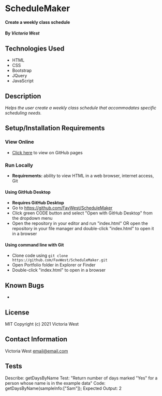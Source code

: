 # ScheduleMaker

#### Create a weekly class schedule

#### By _**Victoria West**_

## Technologies Used
* HTML
* CSS
* Bootstrap
* JQuery
* JavaScript

## Description
_Helps the user create a weekly class schedule that accommodates specific scheduling needs._

## Setup/Installation Requirements
### View Online
* [Click here](https://favwest.github.io/ScheduleMaker) to view on GitHub pages
### Run Locally
* **Requirements:** ability to view HTML in a web browser, internet access, Git
#### Using GitHub Desktop
* **Requires GitHub Desktop**
* Go to https://github.com/FavWest/ScheduleMaker
* Click green CODE button and select "Open with GitHub Desktop" from the dropdown menu
* Open the repository in your editor and run "index.html" OR open the repository in your file manager and double-click "index.html" to open it in a browser
#### Using command line with Git
* Clone code using `git clone https://github.com/FavWest/ScheduleMaker.git`
* Open Portfolio folder in Explorer or Finder
* Double-click "index.html" to open in a browser
## Known Bugs
* 
## License
MIT
Copyright (c) 2021 Victoria West
## Contact Information
Victoria West email@email.com


## Tests
Describe: getDaysByName
Test: "Return number of days marked "Yes" for a person whose name is in the example data"
Code:
getDaysByName(sampleInfo:["Sam"]);
Expected Output: 2
